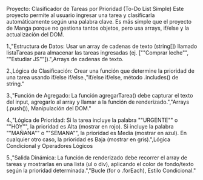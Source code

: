 Proyecto: Clasificador de Tareas por Prioridad (To-Do List Simple)
Este proyecto permite al usuario ingresar una tarea y clasificarla automáticamente según una palabra clave. Es más simple que el proyecto de Manga porque no gestiona tantos objetos, pero usa arrays, if/else y la actualización del DOM.



1.,"Estructura de Datos: Usar un array de cadenas de texto (string[]) llamado listaTareas para almacenar las tareas ingresadas (ej. [""Comprar leche"", ""Estudiar JS""]).",Arrays de cadenas de texto.

2.,Lógica de Clasificación: Crear una función que determine la prioridad de una tarea usando if/else if/else.,"if/else if/else, método .includes() de string."

3.,"Función de Agregado: La función agregarTarea() debe capturar el texto del input, agregarlo al array y llamar a la función de renderizado.","Arrays (.push()), Manipulación del DOM."

4.,"Lógica de Prioridad: Si la tarea incluye la palabra ""URGENTE"" o ""HOY"", la prioridad es Alta (mostrar en rojo). Si incluye la palabra ""MAÑANA"" o ""SEMANA"", la prioridad es Media (mostrar en azul). En cualquier otro caso, la prioridad es Baja (mostrar en gris).",Lógica Condicional y Operadores Lógicos 

5.,"Salida Dinámica: La función de renderizado debe recorrer el array de tareas y mostrarlas en una lista (ul o div), aplicando el color de fondo/texto según la prioridad determinada.","Bucle (for o .forEach), Estilo Condicional."